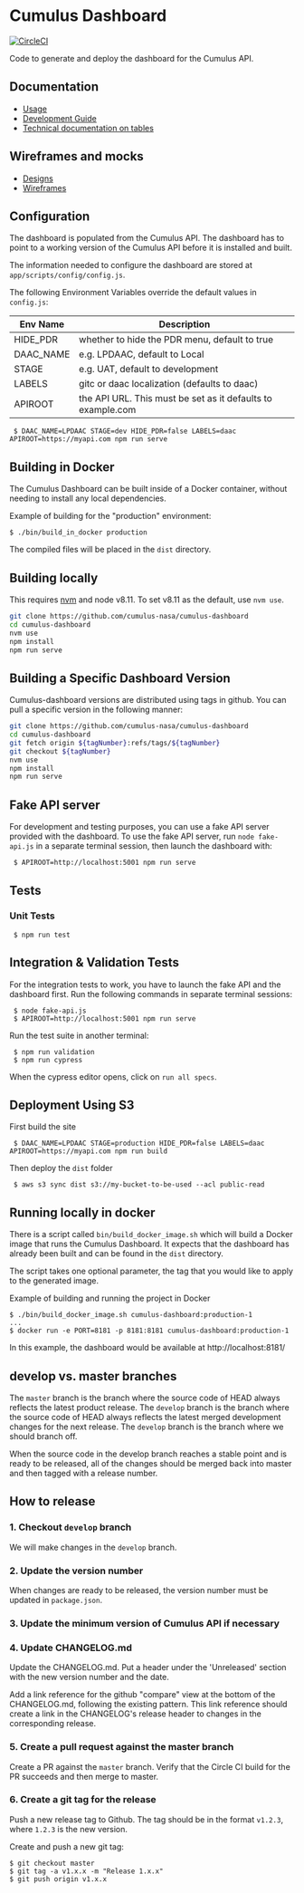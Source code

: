 # Cumulus Dashboard

[![CircleCI](https://circleci.com/gh/nasa/cumulus-dashboard.svg?style=svg)](https://circleci.com/gh/nasa/cumulus-dashboard)

Code to generate and deploy the dashboard for the Cumulus API.

## Documentation

- [Usage](https://github.com/cumulus-nasa/cumulus-dashboard/blob/master/USAGE.md)
- [Development Guide](https://github.com/cumulus-nasa/cumulus-dashboard/blob/master/DEVELOPMENT.md)
- [Technical documentation on tables](https://github.com/cumulus-nasa/cumulus-dashboard/blob/master/TABLES.md)

## Wireframes and mocks

- [Designs](ancillary/dashboard-designs.pdf)
- [Wireframes](ancillary/dashboard-wireframes.pdf)

## Configuration

The dashboard is populated from the Cumulus API. The dashboard has to point to a working version of the Cumulus API before it is installed and built.

The information needed to configure the dashboard are stored at `app/scripts/config/config.js`.

The following Environment Variables override the default values in `config.js`:

| Env Name | Description
| -------- | -----------
| HIDE_PDR | whether to hide the PDR menu, default to true
| DAAC\_NAME | e.g. LPDAAC, default to Local
| STAGE | e.g. UAT, default to development
| LABELS | gitc or daac localization (defaults to daac)
| APIROOT | the API URL. This must be set as it defaults to example.com

     $ DAAC_NAME=LPDAAC STAGE=dev HIDE_PDR=false LABELS=daac APIROOT=https://myapi.com npm run serve

## Building in Docker

The Cumulus Dashboard can be built inside of a Docker container, without needing to install any local dependencies.

Example of building for the "production" environment:
```
$ ./bin/build_in_docker production
```

The compiled files will be placed in the `dist` directory.

## Building locally

This requires [nvm](https://github.com/creationix/nvm) and node v8.11. To set v8.11 as the default, use `nvm use`.

```bash
git clone https://github.com/cumulus-nasa/cumulus-dashboard
cd cumulus-dashboard
nvm use
npm install
npm run serve
```

## Building a Specific Dashboard Version

Cumulus-dashboard versions are distributed using tags in github. You can pull a specific version in the following manner:

```bash
git clone https://github.com/cumulus-nasa/cumulus-dashboard
cd cumulus-dashboard
git fetch origin ${tagNumber}:refs/tags/${tagNumber}
git checkout ${tagNumber}
nvm use
npm install
npm run serve
```

## Fake API server

For development and testing purposes, you can use a fake API server provided with the dashboard. To use the fake API server, run `node fake-api.js` in a separate terminal session, then launch the dashboard with:

     $ APIROOT=http://localhost:5001 npm run serve

## Tests

### Unit Tests

     $ npm run test

## Integration & Validation Tests

For the integration tests to work, you have to launch the fake API and the dashboard first. Run the following commands in separate terminal sessions:

     $ node fake-api.js
     $ APIROOT=http://localhost:5001 npm run serve

Run the test suite in another terminal:

     $ npm run validation
     $ npm run cypress

When the cypress editor opens, click on `run all specs`.

## Deployment Using S3

First build the site

     $ DAAC_NAME=LPDAAC STAGE=production HIDE_PDR=false LABELS=daac APIROOT=https://myapi.com npm run build

Then deploy the `dist` folder

     $ aws s3 sync dist s3://my-bucket-to-be-used --acl public-read

## Running locally in docker

There is a script called `bin/build_docker_image.sh` which will build a Docker image
that runs the Cumulus Dashboard.  It expects that the dashboard has already been
built and can be found in the `dist` directory.

The script takes one optional parameter, the tag that you would like to apply to
the generated image.

Example of building and running the project in Docker
```
$ ./bin/build_docker_image.sh cumulus-dashboard:production-1
...
$ docker run -e PORT=8181 -p 8181:8181 cumulus-dashboard:production-1
```

In this example, the dashboard would be available at http://localhost:8181/

## develop vs. master branches

The `master` branch is the branch where the source code of HEAD always reflects the latest product release. The `develop` branch is the branch where the source code of HEAD always reflects the latest merged development changes for the next release.  The `develop` branch is the branch where we should branch off.

When the source code in the develop branch reaches a stable point and is ready to be released, all of the changes should be merged back into master and then tagged with a release number.

## How to release

### 1. Checkout `develop` branch

We will make changes in the `develop` branch.

### 2. Update the version number

When changes are ready to be released, the version number must be updated in `package.json`.

### 3. Update the minimum version of Cumulus API if necessary

### 4. Update CHANGELOG.md

Update the CHANGELOG.md. Put a header under the 'Unreleased' section with the new version number and the date.

Add a link reference for the github "compare" view at the bottom of the CHANGELOG.md, following the existing pattern. This link reference should create a link in the CHANGELOG's release header to changes in the corresponding release.

### 5. Create a pull request against the master branch

Create a PR against the `master` branch. Verify that the Circle CI build for the PR succeeds and then merge to master.

### 6. Create a git tag for the release

Push a new release tag to Github. The tag should be in the format `v1.2.3`, where `1.2.3` is the new version.

Create and push a new git tag:

```
$ git checkout master
$ git tag -a v1.x.x -m "Release 1.x.x"
$ git push origin v1.x.x
```
